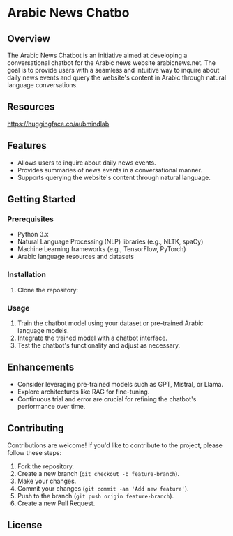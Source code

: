 # Arabic News Chatbo

## Overview
The Arabic News Chatbot is an initiative aimed at developing a conversational chatbot for the Arabic news website arabicnews.net. The goal is to provide users with a seamless and intuitive way to inquire about daily news events and query the website's content in Arabic through natural language conversations.

## Resources
https://huggingface.co/aubmindlab


## Features
- Allows users to inquire about daily news events.
- Provides summaries of news events in a conversational manner.
- Supports querying the website's content through natural language.

## Getting Started
### Prerequisites
- Python 3.x
- Natural Language Processing (NLP) libraries (e.g., NLTK, spaCy)
- Machine Learning frameworks (e.g., TensorFlow, PyTorch)
- Arabic language resources and datasets

### Installation
1. Clone the repository:
### Usage
1. Train the chatbot model using your dataset or pre-trained Arabic language models.
2. Integrate the trained model with a chatbot interface.
3. Test the chatbot's functionality and adjust as necessary.

## Enhancements
- Consider leveraging pre-trained models such as GPT, Mistral, or Llama.
- Explore architectures like RAG for fine-tuning.
- Continuous trial and error are crucial for refining the chatbot's performance over time.

## Contributing
Contributions are welcome! If you'd like to contribute to the project, please follow these steps:
1. Fork the repository.
2. Create a new branch (`git checkout -b feature-branch`).
3. Make your changes.
4. Commit your changes (`git commit -am 'Add new feature'`).
5. Push to the branch (`git push origin feature-branch`).
6. Create a new Pull Request.

## License
